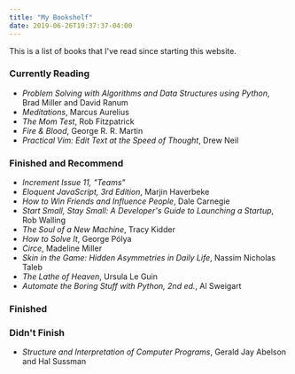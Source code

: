 ```yaml
---
title: "My Bookshelf"
date: 2019-06-26T19:37:37-04:00
---
```


This is a list of books that I've read since starting this website.

### Currently Reading

- _Problem Solving with Algorithms and Data Structures using Python_, Brad
  Miller and David Ranum
- _Meditations_, Marcus Aurelius
- _The Mom Test_, Rob Fitzpatrick
- _Fire & Blood_, George R. R. Martin
- _Practical Vim: Edit Text at the Speed of Thought_, Drew Neil

### Finished and Recommend

- _Increment Issue 11, "Teams"_
- _Eloquent JavaScript, 3rd Edition_, Marjin Haverbeke
- _How to Win Friends and Influence People_, Dale Carnegie
- _Start Small, Stay Small: A Developer's Guide to Launching a Startup_,
  Rob Walling
- _The Soul of a New Machine_, Tracy Kidder
- _How to Solve It_, George Pólya
- _Circe_, Madeline Miller
- _Skin in the Game: Hidden Asymmetries in Daily Life_, Nassim Nicholas Taleb
- _The Lathe of Heaven_, Ursula Le Guin
- _Automate the Boring Stuff with Python, 2nd ed._, Al Sweigart

### Finished

### Didn't Finish

- _Structure and Interpretation of Computer Programs_, Gerald Jay Abelson and
  Hal Sussman

